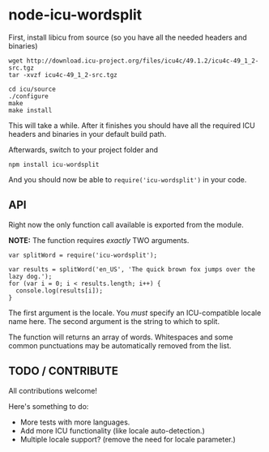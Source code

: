 # node-icu-wordsplit

First, install libicu from source (so you have all the needed headers and binaries)

    wget http://download.icu-project.org/files/icu4c/49.1.2/icu4c-49_1_2-src.tgz
    tar -xvzf icu4c-49_1_2-src.tgz

    cd icu/source
    ./configure
    make
    make install

This will take a while. After it finishes you should have all the required ICU
headers and binaries in your default build path.

Afterwards, switch to your project folder and

    npm install icu-wordsplit

And you should now be able to `require('icu-wordsplit')` in your code.

## API

Right now the only function call available is exported from the module.

**NOTE:** The function requires *exactly* TWO arguments.

    var splitWord = require('icu-wordsplit');

    var results = splitWord('en_US', 'The quick brown fox jumps over the lazy dog.');
    for (var i = 0; i < results.length; i++) {
      console.log(results[i]);
    }

The first argument is the locale. You *must* specify an ICU-compatible locale name here.
The second argument is the string to which to split.

The function will returns an array of words. Whitespaces and some common punctuations
may be automatically removed from the list.

## TODO / CONTRIBUTE

All contributions welcome!

Here's something to do:

* More tests with more languages.
* Add more ICU functionality (like locale auto-detection.)
* Multiple locale support? (remove the need for locale parameter.)

